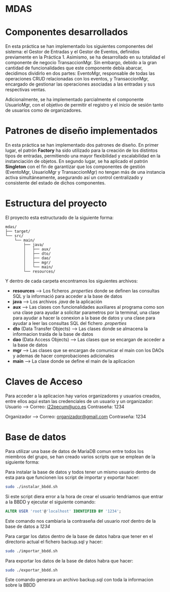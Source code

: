 # MDAS


# Componentes desarrollados
En esta práctica se han implementado los siguientes componentes del sistema: el Gestor de Entradas y el Gestor de Eventos, definidos previamente en la Práctica 1. Asimismo, se ha desarrollado en su totalidad el componente de negocio TransaccionMgr. Sin embargo, debido a la gran cantidad de funcionalidades que este componente debía abarcar, decidimos dividirlo en dos partes: EventoMgr, responsable de todas las operaciones CRUD relacionadas con los eventos, y TransaccionMgr, encargado de gestionar las operaciones asociadas a las entradas y sus respectivas ventas.

Adicionalmente, se ha implementado parcialmente el componente UsuarioMgr, con el objetivo de permitir el registro y el inicio de sesión tanto de usuarios como de organizadores.

# Patrones de diseño implementados
En esta práctica se han implementado dos patrones de diseño. En primer lugar, el patrón **Factory** ha sido utilizado para la creación de los distintos tipos de entradas, permitiendo una mayor flexibilidad y escalabilidad en la instanciación de objetos. En segundo lugar, se ha aplicado el patrón **Singleton** con el fin de garantizar que los componentes de gestión (EventoMgr, UsuarioMgr y TransaccionMgr) no tengan más de una instancia activa simultáneamente, asegurando así un control centralizado y consistente del estado de dichos componentes.

# Estructura del proyecto
El proyecto esta estructurado de la siguiente forma:
```text
mdas/
├── target/
└── src/
    └── main/
        ├── java/
        │   ├── aux/
        │   ├── dto/
        │   ├── dao/
        │   ├── mgr/
        │   └── main/
        └── resources/
```

Y dentro de cada carpeta encontramos los siguientes archivos:

- **resources** --> Los ficheros *.properties* donde se definen las consultas SQL y la informació para acceder a la base de datos
- **java** --> Los archivos *.java* de la aplicación
- **aux** --> Las clases con funcionalidades auxiliares al programa como son una clase para ayudar a solicitar parametros por la terminal, una clase para ayudar a hacer la conexion a la base de datos y una clase para ayudar a leer las consultas SQL del fichero *.properties*
- **dto** (Data Transfer Objects) --> Las clases donde se almacena la informacion traida de la base de datos
- **dao** (Data Access Objects) --> Las clases que se encargan de acceder a la base de datos
- **mgr** --> Las clases que se encargan de comunicar el main con los DAOs y ademas de hacer comprobaciones adicionales
- **main** --> La clase donde se define el main de la aplicacion

# Claves de Acceso
Para acceder a la aplicacion hay varios organizadores y usuarios creados, entre ellos aqui estan las credenciales de un usuario y un organizador:
Usuario --> Correo: i22pecum@uco.es Contraseña: 1234

Organizador --> Correo: organizador@gmail.com Contraseña: 1234

# Base de datos
Para utilizar una base de datos de MariaDB comun entre todos los miembros del grupo, se han creado varios scripts que se emplean de la siguiente forma:

Para instalar la base de datos y todos tener un mismo usuario dentro de esta para que funcionen los script de importar y exportar hacer:
```bash
sudo ./instalar_bbdd.sh
```
Si este script diera error a la hora de crear el usuario tendriamos que entrar a la BBDD y ejecutar el siguiente comando:
```sql
ALTER USER 'root'@'localhost' IDENTIFIED BY '1234';
```
Este comando nos cambiaria la contraseña del usuario *root* dentro de la base de datos a *1234*


Para cargar los datos dentro de la base de datos habra que tener en el directorio actual el fichero backup.sql y hacer:
```bash
sudo ./importar_bbdd.sh
```

Para exportar los datos de la base de datos habra que hacer:
```bash
sudo ./exportar_bbdd.sh
```
Este comando generara un archivo backup.sql con toda la informacion sobre la BBDD

